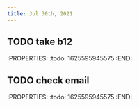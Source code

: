 ```yaml
---
title: Jul 30th, 2021
---
```


## TODO take b12
:PROPERTIES:
:todo: 1625595945575
:END:
## TODO check email
:PROPERTIES:
:todo: 1625595945575
:END:
